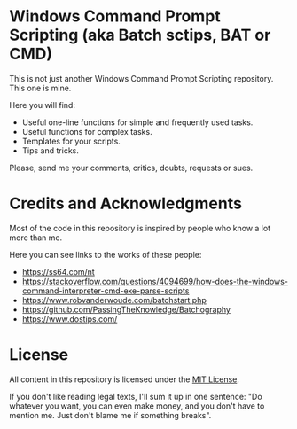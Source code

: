 # Windows Command Prompt Scripting (aka Batch sctips, BAT or CMD)

This is not just another Windows Command Prompt Scripting repository. This one is mine.

Here you will find:
- Useful one-line functions for simple and frequently used tasks.
- Useful functions for complex tasks.
- Templates for your scripts.
- Tips and tricks.

Please, send me your comments, critics, doubts, requests or sues.

# Credits and Acknowledgments

Most of the code in this repository is inspired by people who know a lot more than me.

Here you can see links to the works of these people:
- https://ss64.com/nt
- https://stackoverflow.com/questions/4094699/how-does-the-windows-command-interpreter-cmd-exe-parse-scripts
- https://www.robvanderwoude.com/batchstart.php
- https://github.com/PassingTheKnowledge/Batchography
- https://www.dostips.com/

# License

All content in this repository is licensed under the [MIT License](LICENSE).

If you don't like reading legal texts, I'll sum it up in one sentence: "Do whatever you want, you can even make money, and you don't have to mention me. Just don't blame me if something breaks".
